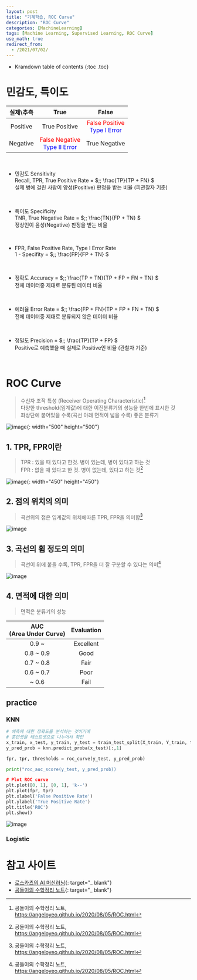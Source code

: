 ```yaml
---
layout: post
title: "기계학습, ROC Curve"
description: "ROC Curve"
categories: [MachineLearning]
tags: [Machine Learning, Supervised Learning, ROC Curve]
use_math: true
redirect_from:
  - /2021/07/02/
---
```


* Kramdown table of contents
{:toc .toc}


# 민감도, 특이도    

|실제\\추측 | True | False |
|:---:|:---:|:---:|
|Positive|True Positive| <span style="color:red">False Positive</span><br /><span style="color:blue">Type I Error</span>|   
|Negative|<span style="color:red"> False Negative</span><br /><span style="color:blue"> Type II Error </span>|True Negative|    


<br />

- 민감도 Sensitivity     
Recall, TPR, True Positive Rate = $\;\; \frac{TP}{TP + FN} $    
실제 병에 걸린 사람이 양성(Positive) 판정을 받는 비율 (피관찰자 기준)    
<br />    
        
- 특이도 Specificity    
TNR, True Negative Rate = $\;\; \frac{TN}{FP + TN} $    
정상인이 음성(Negative) 판정을 받는 비율    
<br />    
        
- FPR, False Positive Rate, Type I Error Rate    
1 - Specifity = $\;\; \frac{FP}{FP + TN} $    
<br />    
     
- 정확도 Accuracy = $\;\; \frac{TP + TN}{TP + FP + FN + TN} $    
전체 데이터중 제대로 분류된 데이터 비율    
<br />    
    
- 에러율 Error Rate = $\;\; \frac{FP + FN}{TP + FP + FN + TN} $    
전체 데이터중 제대로 분류되지 않은 데이터 비율  
<br />    

- 정밀도 Precision = $\;\; \frac{TP}{TP + FP} $    
Positive로 예측했을 때 실제로 Positive인 비율 (관찰자 기준)     
<br />    


# ROC Curve    
> 수신자 조작 특성 (Receiver Operating Characteristic)[^1]      
> 다양한 threshold(임계값)에 대한 이진분류기의 성능을 한번에 표시한 것    
> 좌상단에 붙어있을 수록(곡선 아래 면적이 넓을 수록) 좋은 분류기    

![image](https://user-images.githubusercontent.com/32366711/124377376-9d9f8c80-dce6-11eb-98ef-57e6af7a0ae4.png){: width="500" height="500"}    


## 1. TPR, FPR이란    
> TPR : 있을 때 있다고 한것. 병이 있는데, 병이 있다고 하는 것    
> FPR : 없을 때 있다고 한 것. 병이 없는데, 있다고 하는 것[^1]    

![image](https://raw.githubusercontent.com/angeloyeo/angeloyeo.github.io/master/pics/2020-08-05-ROC/pic3.png){: width="450" height="450"}    

## 2. 점의 위치의 의미    
> 곡선위의 점은 임계값의 위치에따른 TPR, FPR을 의미함[^1]    

![image](https://raw.githubusercontent.com/angeloyeo/angeloyeo.github.io/master/pics/2020-08-05-ROC/pic6.gif) 

## 3. 곡선의 휨 정도의 의미    
> 곡선이 위에 붙을 수록, TPR, FPR을 더 잘 구분할 수 있다는 의미[^1]     
   
![image](https://raw.githubusercontent.com/angeloyeo/angeloyeo.github.io/master/pics/2020-08-05-ROC/pic7.gif)    

## 4. 면적에 대한 의미    
> 면적은 분류기의 성능    

|  AUC <br/>(Area Under Curve) | Evaluation |
|:--------------------:|:----------:|
|       0.9 ~          |  Excellent |
|     0.8 ~ 0.9     |    Good    |
|     0.7 ~ 0.8     |    Fair    |
|     0.6 ~ 0.7     |    Poor    |
|        ~ 0.6      |    Fail    |


## practice    

### KNN
~~~ python
# 예측에 대한 정확도를 분석하는 것이기에
# 훈련셋을 테스트셋으로 나누어서 확인
x_train, x_test, y_train, y_test = train_test_split(X_train, Y_train, test_size = 0.3, random_state=42)
y_pred_prob = knn.predict_proba(x_test)[:,1]

fpr, tpr, thresholds = roc_curve(y_test, y_pred_prob)

print("roc_auc_score(y_test, y_pred_prob))

# Plot ROC curve
plt.plot([0, 1], [0, 1], 'k--')
plt.plot(fpr, tpr)
plt.xlabel('False Positive Rate')
plt.ylabel('True Positive Rate')
plt.title('ROC')
plt.show()
~~~

![image](https://user-images.githubusercontent.com/32366711/124722280-ddfc4600-df44-11eb-8c9b-ddbb92931c5e.png)   

### Logistic



# 참고 사이트
- [로스카츠의 AI 머신러닝](https://losskatsu.github.io/machine-learning/stat-roc-curve/#2-%EB%AF%BC%EA%B0%90%EB%8F%84%EC%99%80-%ED%8A%B9%EC%9D%B4%EB%8F%84){: target="_ blank"}    
- [공돌이의 수학정리 노트](https://angeloyeo.github.io/2020/08/05/ROC.html){: target="_ blank"}




[^1]: 공돌이의 수학정리 노트, https://angeloyeo.github.io/2020/08/05/ROC.html
